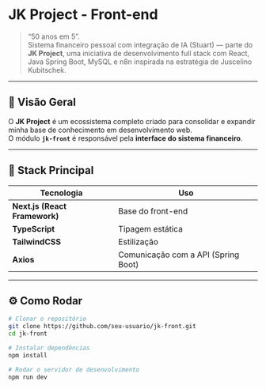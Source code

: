 # JK Project - Front-end
> “50 anos em 5”.  
> Sistema financeiro pessoal com integração de IA (Stuart) — parte do **JK Project**, uma iniciativa de desenvolvimento full stack com React, Java Spring Boot, MySQL e n8n inspirada na estratégia de Juscelino Kubitschek.

---

## 🚀 Visão Geral

O **JK Project** é um ecossistema completo criado para consolidar e expandir minha base de conhecimento em desenvolvimento web.  
O módulo **`jk-front`** é responsável pela **interface do sistema financeiro**.

---

## 🧱 Stack Principal

| Tecnologia | Uso |
|-------------|-----|
| **Next.js (React Framework)** | Base do front-end |
| **TypeScript** | Tipagem estática|
| **TailwindCSS** | Estilização |
| **Axios** | Comunicação com a API (Spring Boot) |

---

## ⚙️ Como Rodar

```bash
# Clonar o repositório
git clone https://github.com/seu-usuario/jk-front.git
cd jk-front

# Instalar dependências
npm install

# Rodar o servidor de desenvolvimento
npm run dev
